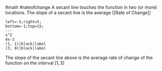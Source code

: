 #math #rateofchange 
A secant line touches the function in two (or more) locations. 
The slope of a secant line is the average [[Rate of Change]]
```desmos-graph
left=-5;right=5;
bottom=-1;top=15;
---
x^2
4x-3
(1, 1)|black|label
(3, 9)|black|label
```
The slope of the secant line above is the average rate of change of the function on the interval $[1, 3]$
